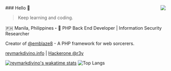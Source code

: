 <img align="right" src="https://github-readme-stats.vercel.app/api?username=reymarkdivino&show_icons=true&icon_color=805AD5&text_color=718096&bg_color=ffffff&count_private=true" />
### Hello 👋

> Keep learning and coding.

🇵🇭 Manila, Philippines・🚀 PHP Back End Developer | Information Security Researcher

Creator of [@emblaze8](https://github.com/emblaze8) - A PHP framework for web sorcerers.

[reymarkdivino.info](https://reymarkdivino.info/) | [Hackerone @r3y](https://hackerone.com/r3y/resume)

[![reymarkdivino's wakatime stats](https://github-readme-stats.vercel.app/api/wakatime?username=reymarkdivino)](https://github.com/reymarkdivino/github-readme-stats)
![Top Langs](https://github-readme-stats.vercel.app/api/top-langs/?username=reymarkdivino&layout=compact&hide_title=false)
